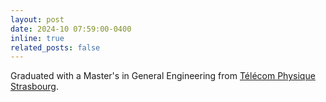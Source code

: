 ```yaml
---
layout: post
date: 2024-10 07:59:00-0400
inline: true
related_posts: false
---
```


Graduated with a Master's in General Engineering from [Télécom Physique Strasbourg](https://www.telecom-physique.fr/en/courses/department-of-physics/).